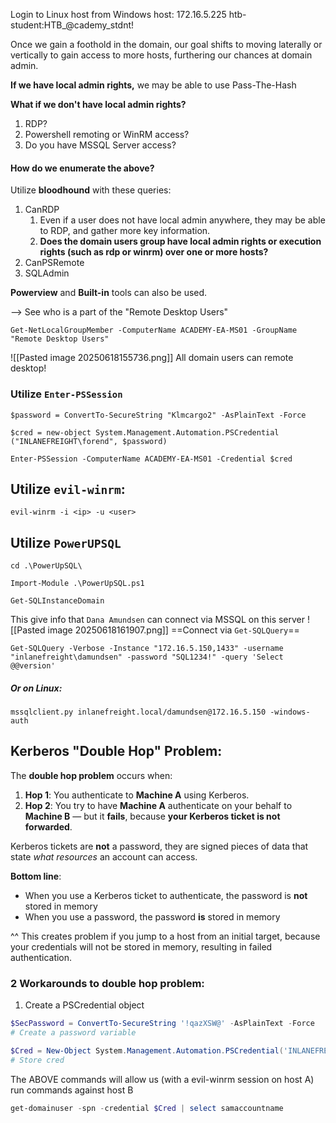 Login to Linux host from Windows host: 172.16.5.225
htb-student:HTB_@cademy_stdnt!

Once we gain a foothold in the domain, our goal shifts to moving laterally or vertically to gain access to more hosts, furthering our chances at domain admin.

**If we have local admin rights,** we may be able to use Pass-The-Hash

**What if we don't have local admin rights?** 
1. RDP?
2. Powershell remoting or WinRM access?
3. Do you have MSSQL Server access?

#### How do we enumerate the above?
Utilize **bloodhound** with these queries: 
1. CanRDP
	1. Even if a user does not have local admin anywhere, they may be able to RDP, and gather more key information.
	2. **Does the domain users group have local admin rights or execution rights (such as rdp or winrm) over one or more hosts?**
2. CanPSRemote
3. SQLAdmin

**Powerview** and **Built-in** tools can also be used.

--> See who is a part of the "Remote Desktop Users"
````powershell-session
Get-NetLocalGroupMember -ComputerName ACADEMY-EA-MS01 -GroupName "Remote Desktop Users"
````
![[Pasted image 20250618155736.png]]
All domain users can remote desktop!

### Utilize `Enter-PSSession`
```powershell-session
$password = ConvertTo-SecureString "Klmcargo2" -AsPlainText -Force

$cred = new-object System.Management.Automation.PSCredential ("INLANEFREIGHT\forend", $password)

Enter-PSSession -ComputerName ACADEMY-EA-MS01 -Credential $cred
```


## Utilize `evil-winrm`:
`evil-winrm -i <ip> -u <user>`


## Utilize `PowerUPSQL`
```powershell-session
cd .\PowerUpSQL\

Import-Module .\PowerUpSQL.ps1

Get-SQLInstanceDomain
```

This give info that `Dana Amundsen` can connect via MSSQL on this server
![[Pasted image 20250618161907.png]]
==Connect via `Get-SQLQuery`==
```powershell-session
Get-SQLQuery -Verbose -Instance "172.16.5.150,1433" -username "inlanefreight\damundsen" -password "SQL1234!" -query 'Select @@version'
```
##### Or on Linux:
`mssqlclient.py inlanefreight.local/damundsen@172.16.5.150 -windows-auth`


## Kerberos "Double Hop" Problem:

The **double hop problem** occurs when:
1. **Hop 1**: You authenticate to **Machine A** using Kerberos.
2. **Hop 2**: You try to have **Machine A** authenticate on your behalf to **Machine B** — but it **fails**, because **your Kerberos ticket is not forwarded**.

Kerberos tickets are **not** a password, they are signed pieces of data that state *what resources* an account can access.

**Bottom line**:
- When you use a Kerberos ticket to authenticate, the password is **not** stored in memory
- When you use a password, the password **is** stored in memory

^^ This creates problem if you jump to a host from an initial target, because your credentials will not be stored in memory, resulting in failed authentication.

### 2 Workarounds to double hop problem:

1. Create a PSCredential object 

```powershell
$SecPassword = ConvertTo-SecureString '!qazXSW@' -AsPlainText -Force
# Create a password variable

$Cred = New-Object System.Management.Automation.PSCredential('INLANEFREIGHT\backupadm', $SecPassword)
# Store cred

```

The ABOVE commands will allow us (with a evil-winrm session on host A) run commands against host B
```Powershell
get-domainuser -spn -credential $Cred | select samaccountname
```

